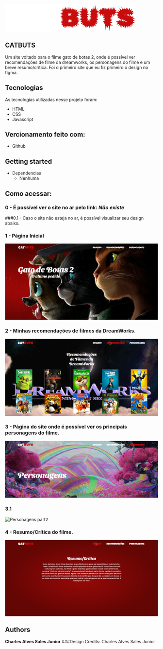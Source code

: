 ![Logo do projeto](https://github.com/CharlesJKK/CatButs/blob/main/imgs/catbutsLogo.svg)


## CATBUTS
Um site voltado para o filme gato de botas 2, onde é possível ver recomendações de filme da dreamworks, os personagens do filme e um breve resumo/crítica. Foi o primeiro site que eu fiz primeiro o design no figma.


## Tecnologias 

As tecnologias utilizadas nesse projeto foram:

* HTML
* CSS
* Javascript

## Vercionamento feito com:

* Github

## Getting started

* Dependencias
  - Nenhuma

## Como acessar:

### 0 - É possível ver o site no ar pelo link: *Não existe*
###0.1 - Caso o site não esteja no ar, é possível visualizar seu design abaixo.

### 1 - Página Inicial

![Introdução Home](https://github.com/CharlesJKK/CatButs/blob/main/imgs/readme/home.png)

### 2 - Minhas recomendações de filmes da DreamWorks.

![Recomendações](https://github.com/CharlesJKK/CatButs/blob/main/imgs/readme/recomendacoes.png)

### 3 - Página do site onde é possível ver os principais personagens do filme.

![Personagens part1](https://github.com/CharlesJKK/CatButs/blob/main/imgs/readme/personagens-part1.png)

### 3.1

![Personagens part2](https://github.com/CharlesJKK/CatButs/blob/main/imgs/readme/personagens-part2.png)

### 4 - Resumo/Crítica do filme.

![Resumo](https://github.com/CharlesJKK/CatButs/blob/main/imgs/readme/resumo.png)

  ## Authors

  **Charles Alves Sales Junior** 
  ###Design Credits: Charles Alves Sales Junior
